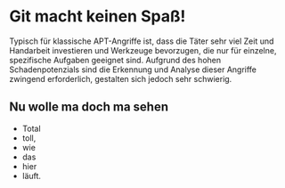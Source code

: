 # Git macht keinen Spaß!

Typisch für klassische APT-Angriffe ist, dass die Täter sehr viel Zeit und Handarbeit
investieren und Werkzeuge bevorzugen, die nur für einzelne, spezifische Aufgaben geeignet sind. 
Aufgrund des hohen Schadenpotenzials sind die Erkennung und Analyse dieser Angriffe zwingend erforderlich, 
gestalten sich jedoch sehr schwierig.

## Nu wolle ma doch ma sehen
* Total
* toll,
* wie 
* das
* hier
* läuft.
